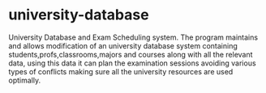 # university-database
University Database and Exam Scheduling system. The program maintains and allows modification of an university database system containing students,profs,classrooms,majors and courses along with all the relevant data, using this data it can plan the examination sessions avoiding various types of conflicts making sure all the university resources are used optimally.
